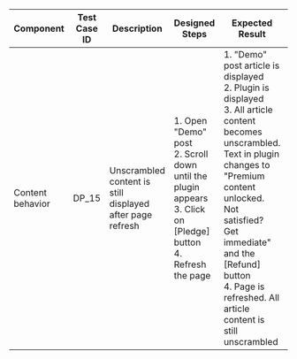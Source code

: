 Component |	Test Case ID |	Description |	Designed Steps |	Expected Result |	Created By |	Last Updated |
 --- | --- | --- | --- | --- | --- | --- |
 Content behavior | DP_15 | Unscrambled content is still displayed after page refresh | 1. Open "Demo" post <br> 2. Scroll down until the plugin appears <br> 3. Click on [Pledge] button <br> 4. Refresh the page | 1. "Demo" post article is displayed <br> 2. Plugin is displayed <br> 3. All article content becomes unscrambled. Text in plugin changes to "Premium content unlocked. Not satisfied? Get immediate" and the [Refund] button <br> 4. Page is refreshed. All article content is still unscrambled | Alexandr Vozicov | 31.05.2017
